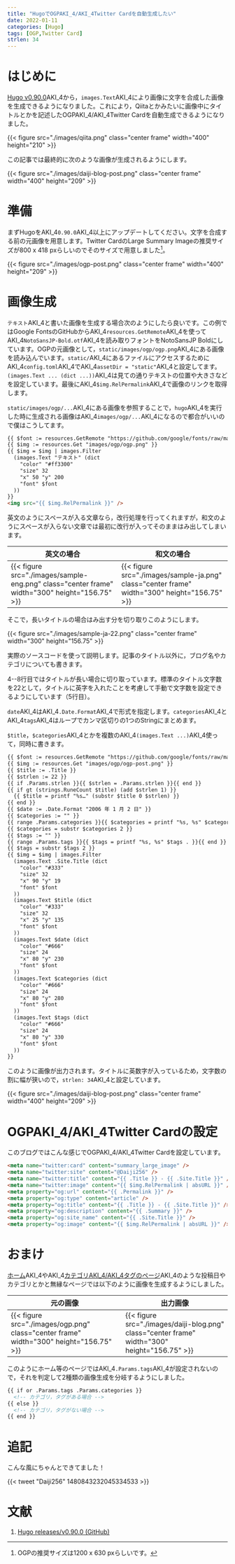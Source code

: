 ```yaml
---
title: "HugoでOGPAKI_4/AKI_4Twitter Cardを自動生成したい"
date: 2022-01-11
categories: [Hugo]
tags: [OGP,Twitter Card]
strlen: 34
---
```


# はじめに

[Hugo v0.90.0](https://github.com/gohugoio/hugo/releases/tag/v0.90.0/)AKI_4から，`images.Text`AKI_4により画像に文字を合成した画像を生成できるようになりました。これにより，Qiitaとかみたいに画像中にタイトルとかを記述したOGPAKI_4/AKI_4Twitter Cardを自動生成できるようになりました。

{{< figure src="./images/qiita.png" class="center frame" width="400" height="210" >}}

この記事では最終的に次のような画像が生成されるようにします。

{{< figure src="./images/daiji-blog-post.png" class="center frame" width="400" height="209" >}}

# 準備

まずHugoをAKI_4`0.90.0`AKI_4以上にアップデートしてください。文字を合成する前の元画像を用意します。Twitter CardのLarge Summary Imageの推奨サイズが800 x 418 pxらしいのでそのサイズで用意しました[^ogp-size]。

[^ogp-size]: OGPの推奨サイズは1200 x 630 pxらしいです。

{{< figure src="./images/ogp-post.png" class="center frame" width="400" height="209" >}}

# 画像生成

`テキスト`AKI_4と書いた画像を生成する場合次のようにしたら良いです。この例ではGoogle FontsのGitHubからAKI_4`resources.GetRemote`AKI_4を使ってAKI_4`NotoSansJP-Bold.otf`AKI_4を読み取りフォントをNotoSansJP Boldにしています。OGPの元画像として，`static/images/ogp/ogp.png`AKI_4にある画像を読み込んでいます。`static/`AKI_4にあるファイルにアクセスするためにAKI_4`config.toml`AKI_4でAKI_4`assetDir = "static"`AKI_4と設定してます。`(images.Text ... (dict ...))`AKI_4は見ての通りテキストの位置や大きさなどを設定しています。最後にAKI_4`$img.RelPermalink`AKI_4で画像のリンクを取得します。

`static/images/ogp/...`AKI_4にある画像を参照することで，`hugo`AKI_4を実行した時に生成される画像はAKI_4`images/ogp/...`AKI_4になるので都合がいいので僕はこうしてます。

```html
{{ $font := resources.GetRemote "https://github.com/google/fonts/raw/main/ofl/notosansjp/NotoSansJP-Bold.otf" }}
{{ $img := resources.Get "images/ogp/ogp.png" }}
{{ $img = $img | images.Filter
  (images.Text "テキスト" (dict
    "color" "#ff3300"
    "size" 32
    "x" 50 "y" 200
    "font" $font
  ))
}}
<img src="{{ $img.RelPermalink }}" />
```

英文のようにスペースが入る文章なら，改行処理を行ってくれますが，和文のようにスペースが入らない文章では最初に改行が入ってそのままはみ出してしまいます。

| 英文の場合                                                                                    | 和文の場合                                                                                   |
| --------------------------------------------------------------------------------------------- | -------------------------------------------------------------------------------------------- |
| {{< figure src="./images/sample-eng.png" class="center frame" width="300" height="156.75" >}} | {{< figure src="./images/sample-ja.png" class="center frame" width="300" height="156.75" >}} |

そこで，長いタイトルの場合はみ出す分を切り取りこのようにします。

{{< figure src="./images/sample-ja-22.png" class="center frame" width="300" height="156.75" >}}

実際のソースコードを使って説明します。記事のタイトル以外に，ブログ名やカテゴリについても書きます。

4--8行目ではタイトルが長い場合に切り取っています。標準のタイトル文字数を22として，タイトルに英字を入れたことを考慮して手動で文字数を設定できるようにしています（5行目）。

`date`AKI_4はAKI_4`.Date.Format`AKI_4で形式を指定します。`categories`AKI_4とAKI_4`tags`AKI_4はループでカンマ区切りの1つのStringにまとめます。

`$title`，`$categories`AKI_4とかを複数のAKI_4`(images.Text ...)`AKI_4使って，同時に書きます。

```html
{{ $font := resources.GetRemote "https://github.com/google/fonts/raw/main/ofl/notosansjp/NotoSansJP-Bold.otf" }}
{{ $img := resources.Get "images/ogp/ogp-post.png" }}
{{ $title := .Title }}
{{ $strlen := 22 }}
{{ if .Params.strlen }}{{ $strlen = .Params.strlen }}{{ end }}
{{ if gt (strings.RuneCount $title) (add $strlen 1) }}
  {{ $title = printf "%s…" (substr $title 0 $strlen) }}
{{ end }}
{{ $date := .Date.Format "2006 年 1 月 2 日" }}
{{ $categories := "" }}
{{ range .Params.categories }}{{ $categories = printf "%s, %s" $categories . }}{{ end }}
{{ $categories = substr $categories 2 }}
{{ $tags := "" }}
{{ range .Params.tags }}{{ $tags = printf "%s, %s" $tags . }}{{ end }}
{{ $tags = substr $tags 2 }}
{{ $img = $img | images.Filter
  (images.Text .Site.Title (dict
    "color" "#333"
    "size" 32
    "x" 90 "y" 19
    "font" $font
  ))
  (images.Text $title (dict
    "color" "#333"
    "size" 32
    "x" 25 "y" 135
    "font" $font
  ))
  (images.Text $date (dict
    "color" "#666"
    "size" 24
    "x" 80 "y" 230
    "font" $font
  ))
  (images.Text $categories (dict
    "color" "#666"
    "size" 24
    "x" 80 "y" 280
    "font" $font
  ))
  (images.Text $tags (dict
    "color" "#666"
    "size" 24
    "x" 80 "y" 330
    "font" $font
  ))
}}
```

このように画像が出力されます。タイトルに英数字が入っているため，文字数の割に幅が狭いので，`strlen: 34`AKI_4と設定しています。

{{< figure src="./images/daiji-blog-post.png" class="center frame" width="400" height="209" >}}

# OGPAKI_4/AKI_4Twitter Cardの設定

このブログではこんな感じでOGPAKI_4/AKI_4Twitter Cardを設定しています。

```html
<meta name="twitter:card" content="summary_large_image" />
<meta name="twitter:site" content="@Daiji256" />
<meta name="twitter:title" content="{{ .Title }} - {{ .Site.Title }}" />
<meta name="twitter:image" content="{{ $img.RelPermalink | absURL }}" />
<meta property="og:url" content="{{ .Permalink }}" />
<meta property="og:type" content="article" />
<meta property="og:title" content="{{ .Title }} - {{ .Site.Title }}" />
<meta property="og:description" content="{{ .Summary }}" />
<meta property="og:site_name" content="{{ .Site.Title }}" />
<meta property="og:image" content="{{ $img.RelPermalink | absURL }}" />
```

# おまけ

[ホーム](https://daiji256.github.io/)AKI_4やAKI_4[カテゴリAKI_4/AKI_4タグのページ](https://daiji256.github.io/categories/tex-latex/)AKI_4のような投稿日やカテゴリとかと無縁なページでは以下のように画像を生成するようにしました。

| 元の画像                                                                               | 出力画像                                                                                      |
| -------------------------------------------------------------------------------------- | --------------------------------------------------------------------------------------------- |
| {{< figure src="./images/ogp.png" class="center frame" width="300" height="156.75" >}} | {{< figure src="./images/daiji-blog.png" class="center frame" width="300" height="156.75" >}} |

このようにホーム等のページではAKI_4`.Params.tags`AKI_4が設定されないので，それを判定して2種類の画像生成を分岐するようにしました。

```html
{{ if or .Params.tags .Params.categories }}
  <!-- カテゴリ，タグがある場合 -->
{{ else }}
  <!-- カテゴリ，タグがない場合 -->
{{ end }}
```

# 追記

こんな風にちゃんとできてました！

{{< tweet "Daiji256" 1480843232045334533 >}}

# 文献

1. [Hugo releases/v0.90.0 (GitHub)](https://github.com/gohugoio/hugo/releases/tag/v0.90.0/)
